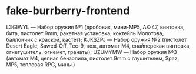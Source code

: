 # fake-burrberry-frontend

LXGIWYL	— Набор оружия №1 (дробовик, мини-MP5, AK-47, винтовка, бита, пистолет 9mm, ракетная установка, коктейль Молотова, баллончик с краской, кастет); KJKSZPJ — Набор оружия №2 (пистолет Desert Eagle, Sawed-Off, Tec-9, нож, автомат M4, снайперская винтовка, огнетушитель, огнемет, гранаты); UZUMYMW — Набор оружия №3 (автомат M4, цепная бензопила, пистолет 9mm с глушителем, Spaz, MP5, тепловая RPG, мины.)

